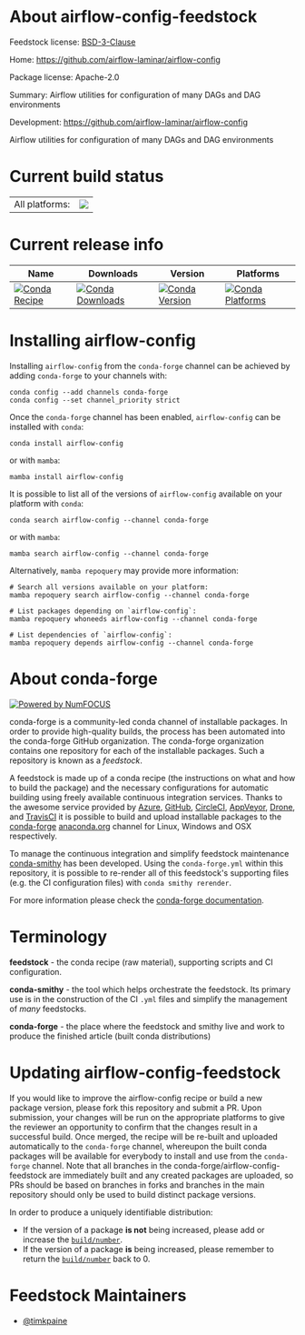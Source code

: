 About airflow-config-feedstock
==============================

Feedstock license: [BSD-3-Clause](https://github.com/conda-forge/airflow-config-feedstock/blob/main/LICENSE.txt)

Home: https://github.com/airflow-laminar/airflow-config

Package license: Apache-2.0

Summary: Airflow utilities for configuration of many DAGs and DAG environments

Development: https://github.com/airflow-laminar/airflow-config

Airflow utilities for configuration of many DAGs and DAG environments

Current build status
====================


<table><tr><td>All platforms:</td>
    <td>
      <a href="https://dev.azure.com/conda-forge/feedstock-builds/_build/latest?definitionId=23066&branchName=main">
        <img src="https://dev.azure.com/conda-forge/feedstock-builds/_apis/build/status/airflow-config-feedstock?branchName=main">
      </a>
    </td>
  </tr>
</table>

Current release info
====================

| Name | Downloads | Version | Platforms |
| --- | --- | --- | --- |
| [![Conda Recipe](https://img.shields.io/badge/recipe-airflow--config-green.svg)](https://anaconda.org/conda-forge/airflow-config) | [![Conda Downloads](https://img.shields.io/conda/dn/conda-forge/airflow-config.svg)](https://anaconda.org/conda-forge/airflow-config) | [![Conda Version](https://img.shields.io/conda/vn/conda-forge/airflow-config.svg)](https://anaconda.org/conda-forge/airflow-config) | [![Conda Platforms](https://img.shields.io/conda/pn/conda-forge/airflow-config.svg)](https://anaconda.org/conda-forge/airflow-config) |

Installing airflow-config
=========================

Installing `airflow-config` from the `conda-forge` channel can be achieved by adding `conda-forge` to your channels with:

```
conda config --add channels conda-forge
conda config --set channel_priority strict
```

Once the `conda-forge` channel has been enabled, `airflow-config` can be installed with `conda`:

```
conda install airflow-config
```

or with `mamba`:

```
mamba install airflow-config
```

It is possible to list all of the versions of `airflow-config` available on your platform with `conda`:

```
conda search airflow-config --channel conda-forge
```

or with `mamba`:

```
mamba search airflow-config --channel conda-forge
```

Alternatively, `mamba repoquery` may provide more information:

```
# Search all versions available on your platform:
mamba repoquery search airflow-config --channel conda-forge

# List packages depending on `airflow-config`:
mamba repoquery whoneeds airflow-config --channel conda-forge

# List dependencies of `airflow-config`:
mamba repoquery depends airflow-config --channel conda-forge
```


About conda-forge
=================

[![Powered by
NumFOCUS](https://img.shields.io/badge/powered%20by-NumFOCUS-orange.svg?style=flat&colorA=E1523D&colorB=007D8A)](https://numfocus.org)

conda-forge is a community-led conda channel of installable packages.
In order to provide high-quality builds, the process has been automated into the
conda-forge GitHub organization. The conda-forge organization contains one repository
for each of the installable packages. Such a repository is known as a *feedstock*.

A feedstock is made up of a conda recipe (the instructions on what and how to build
the package) and the necessary configurations for automatic building using freely
available continuous integration services. Thanks to the awesome service provided by
[Azure](https://azure.microsoft.com/en-us/services/devops/), [GitHub](https://github.com/),
[CircleCI](https://circleci.com/), [AppVeyor](https://www.appveyor.com/),
[Drone](https://cloud.drone.io/welcome), and [TravisCI](https://travis-ci.com/)
it is possible to build and upload installable packages to the
[conda-forge](https://anaconda.org/conda-forge) [anaconda.org](https://anaconda.org/)
channel for Linux, Windows and OSX respectively.

To manage the continuous integration and simplify feedstock maintenance
[conda-smithy](https://github.com/conda-forge/conda-smithy) has been developed.
Using the ``conda-forge.yml`` within this repository, it is possible to re-render all of
this feedstock's supporting files (e.g. the CI configuration files) with ``conda smithy rerender``.

For more information please check the [conda-forge documentation](https://conda-forge.org/docs/).

Terminology
===========

**feedstock** - the conda recipe (raw material), supporting scripts and CI configuration.

**conda-smithy** - the tool which helps orchestrate the feedstock.
                   Its primary use is in the construction of the CI ``.yml`` files
                   and simplify the management of *many* feedstocks.

**conda-forge** - the place where the feedstock and smithy live and work to
                  produce the finished article (built conda distributions)


Updating airflow-config-feedstock
=================================

If you would like to improve the airflow-config recipe or build a new
package version, please fork this repository and submit a PR. Upon submission,
your changes will be run on the appropriate platforms to give the reviewer an
opportunity to confirm that the changes result in a successful build. Once
merged, the recipe will be re-built and uploaded automatically to the
`conda-forge` channel, whereupon the built conda packages will be available for
everybody to install and use from the `conda-forge` channel.
Note that all branches in the conda-forge/airflow-config-feedstock are
immediately built and any created packages are uploaded, so PRs should be based
on branches in forks and branches in the main repository should only be used to
build distinct package versions.

In order to produce a uniquely identifiable distribution:
 * If the version of a package **is not** being increased, please add or increase
   the [``build/number``](https://docs.conda.io/projects/conda-build/en/latest/resources/define-metadata.html#build-number-and-string).
 * If the version of a package **is** being increased, please remember to return
   the [``build/number``](https://docs.conda.io/projects/conda-build/en/latest/resources/define-metadata.html#build-number-and-string)
   back to 0.

Feedstock Maintainers
=====================

* [@timkpaine](https://github.com/timkpaine/)


<!-- dummy commit to enable rerendering -->

